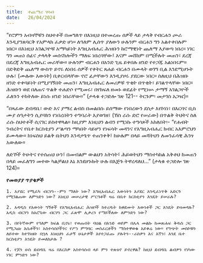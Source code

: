 ```yaml
---
title:  ተጨማሪ ሃሳብ
date:   26/04/2024
---
```


“የሮምን አብዛኞቹን ስህተቶች በመግለጥ በእነዚህ በተመረጡ ሰዎች ላይ ታላቅ የብርሐን ጮራ እንዲያንጸባርቅ የአምላክ ፈቃድ ሆነ። ለዓለም ሊሰጥ ያለውን ሁሉንም ብርሐን ግን አልተቀበሉም ነበር። በእነዚህ አገልጋዮቹ አማካይነት እግዚአብሔር ሕዝቡን ከሮማዊነት ጨለማ እያወጣ ነበረ። ነገር ግን መጠነ ሰፊና ታላላቅ መሰናክሎችን ማለፍ ነበረባቸው፤ እናም መሸከም በሚችሉት መጠን፣ ደረጃ በደረጃ እግዚአብሔር መራቸው። ሁሉንም ብርሐን በአንድ ጊዜ ይቀበሉ ዘንድ የተጋጁ አልነበሩም። በድቅድቅ ጨለማ ውስጥ ይኖሩ ለነበሩ ሰዎች የቀትር ጸሐይ ብርሐን በሙላት ወገግ ቢል እንደሚሆኑት ሁሉ፣ (ሙሉው እውነት) ቢቀርብላቸው ኖሮ ፊታቸውን እንዲያዞሩ ያደርው ነበር። ስለዚህ በሕዝቡ ዘንድ ተቀባይነት በሚያገኝበት መጠን፣ እግዚአብሔር ለመሪዎቹ ጥቂት በጥቂት፣ ይገልጥላቸው ነበር። ሕዝቡን ወደ በለጠና ጥልቅ ተሐድሶ የሚመሩ፣ በየክፍለ ዘመኑ ወደፊት የሚነሡ ታማኝ አገልጋዮች ፈለጉን ተከትለው ይነሱ ዘንድ ነበራቸው።” (ታላቁ ተጋድሎ ገጽ 121-- ትርጉም፡ መታገስ አጋዤ)።

“በጻፈው ደብዳቤ፣ ውድ እና ያማረ ልብስ በመልበሱ ይሰማው የነበረውን ደስታ እየኮነነ፣ በእርባና ቢስ ሙያ ሰዓታትን ሲያባክን የነበረበትን ተግባራት እያወገዘ፣ (ኸስ ራሱ ድሮ የሠራው) በጥልቅ ትህትና ስለ ራሱ ስህተቶች ሲናገር ይስተዋላል። ከዚያም እነዚህን ልብን የሚነኩ ተግሳጾች አከለበት፡- “የሐብት ንብረትና የቤተ ክርስቲያን ሥልጣን ማካበት ሳይሆን የነፍሳት መዳንና የእግዚአብሔር ክብር አእምሮህን ይሙላው። ከነፍስህ ይልቅ ቤትህን እንዳታጌጥ ተጠንቀቅ፤ ከሁሉም በላይ መሻትህን ለመንፈሳዊ ሕንፃ አውለው።

ለድኾች ትሁትና የተሰጠህ ሁን፤ በመብልም ውልህን አትሳት፤ ሕይወትህን ማስተካከል አቅቶህ ከመጠን በላይ መፈለግን መተው ካልቻልህ እኔ እንደሆኑኩት ሁሉ በእጅጉ ትዋረዳለህ…” (ታላቁ ተጋድሎ ገጽ 124)።

**የመወያያ ጥያቄዎች**

`1. እያደር የሚፈካ ብርሃን--ምን ማለት ነው? እግዚአብሔር እውነትን እያደር እንዲፈነጥቅ አድርጎ የሚገልጠው ለምንድን ነው? እነዚህ መሠረታዊ ሥርዓቶች ዛሬ በቤተ ክርስቲያን እንዴት ይሠራሉ?`

`2. አዳዲስ የእውነት ግኝቶች የእግዚአብሔር ሕዝቦች ከተረዱት ከቀደሙት እውነቶች ጋር እንዴት ይዛመዳሉ? አዲስ ብርሃን ከአሮጌው ብርሃን ጋር ፈጽሞ ሊቃረን የማይችለው ለምንድን ነው?`

`3. በየትኛውም የዓለም ክፍል ቢኖሩ፣ የወጡበት ባህል በአንድ ወይም በሌላ መልኩ ከመጽሐፍ ቅዱስ ጋር የሚጋጩ እሴቶችን፣ አስተሳሰቦችንና የሥነ ምግባር መስፈርቶችን ማስተዋወቁ አይቀሬ ነው። የግጭት መስኮቹን ለይተው ከተገነዘቡ በኋላ እነዚህን ፈታኝ ሁኔታዎች እየተጋፈጡ ያሉትን--ራስዎን እና እኛን፣ እንደ ቤተ ክርስቲያን እንዴት ይመለከታሉ ?`

`4. የጆን ሁስ ደብዳቤ ዛሬ በእርስዎ አስተሳሰብ ላይ ምን ተጽዕኖ ይኖረዋል? ከዚህ ደብዳቤ ልብዎን የነካው ነገር ምንድን ነው?`